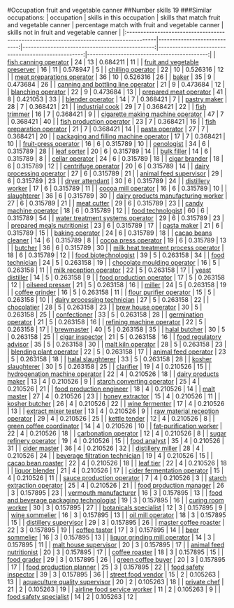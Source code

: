 #Occupation fruit and vegetable canner
##Number skills 19
###Similar occupations:
| occupation                                                                              |   skills in this occupation |   skills that match fruit and vegetable canner |   percentage match with fruit and vegetable canner |   skills not in fruit and vegetable canner |
|:----------------------------------------------------------------------------------------|----------------------------:|-----------------------------------------------:|---------------------------------------------------:|-------------------------------------------:|
| [fish canning operator](fish_canning_operator.md)                                       |                          24 |                                             13 |                                           0.684211 |                                         11 |
| [fruit and vegetable preserver](fruit_and_vegetable_preserver.md)                       |                          16 |                                             11 |                                           0.578947 |                                          5 |
| [chilling operator](chilling_operator.md)                                               |                          22 |                                             10 |                                           0.526316 |                                         12 |
| [meat preparations operator](meat_preparations_operator.md)                             |                          36 |                                             10 |                                           0.526316 |                                         26 |
| [baker](baker.md)                                                                       |                          35 |                                              9 |                                           0.473684 |                                         26 |
| [canning and bottling line operator](canning_and_bottling_line_operator.md)             |                          21 |                                              9 |                                           0.473684 |                                         12 |
| [blanching operator](blanching_operator.md)                                             |                          22 |                                              9 |                                           0.473684 |                                         13 |
| [prepared meat operator](prepared_meat_operator.md)                                     |                          41 |                                              8 |                                           0.421053 |                                         33 |
| [blender operator](blender_operator.md)                                                 |                          14 |                                              7 |                                           0.368421 |                                          7 |
| [pastry maker](pastry_maker.md)                                                         |                          28 |                                              7 |                                           0.368421 |                                         21 |
| [industrial cook](industrial_cook.md)                                                   |                          29 |                                              7 |                                           0.368421 |                                         22 |
| [fish trimmer](fish_trimmer.md)                                                         |                          16 |                                              7 |                                           0.368421 |                                          9 |
| [cigarette making machine operator](cigarette_making_machine_operator.md)               |                          47 |                                              7 |                                           0.368421 |                                         40 |
| [fish production operator](fish_production_operator.md)                                 |                          23 |                                              7 |                                           0.368421 |                                         16 |
| [fish preparation operator](fish_preparation_operator.md)                               |                          21 |                                              7 |                                           0.368421 |                                         14 |
| [pasta operator](pasta_operator.md)                                                     |                          27 |                                              7 |                                           0.368421 |                                         20 |
| [packaging and filling machine operator](packaging_and_filling_machine_operator.md)     |                          17 |                                              7 |                                           0.368421 |                                         10 |
| [fruit-press operator](fruit-press_operator.md)                                         |                          16 |                                              6 |                                           0.315789 |                                         10 |
| [oenologist](oenologist.md)                                                             |                          34 |                                              6 |                                           0.315789 |                                         28 |
| [leaf sorter](leaf_sorter.md)                                                           |                          20 |                                              6 |                                           0.315789 |                                         14 |
| [bulk filler](bulk_filler.md)                                                           |                          14 |                                              6 |                                           0.315789 |                                          8 |
| [cellar operator](cellar_operator.md)                                                   |                          24 |                                              6 |                                           0.315789 |                                         18 |
| [cigar brander](cigar_brander.md)                                                       |                          18 |                                              6 |                                           0.315789 |                                         12 |
| [centrifuge operator](centrifuge_operator.md)                                           |                          20 |                                              6 |                                           0.315789 |                                         14 |
| [dairy processing operator](dairy_processing_operator.md)                               |                          27 |                                              6 |                                           0.315789 |                                         21 |
| [animal feed supervisor](animal_feed_supervisor.md)                                     |                          29 |                                              6 |                                           0.315789 |                                         23 |
| [dryer attendant](dryer_attendant.md)                                                   |                          30 |                                              6 |                                           0.315789 |                                         24 |
| [distillery worker](distillery_worker.md)                                               |                          17 |                                              6 |                                           0.315789 |                                         11 |
| [cocoa mill operator](cocoa_mill_operator.md)                                           |                          16 |                                              6 |                                           0.315789 |                                         10 |
| [slaughterer](slaughterer.md)                                                           |                          36 |                                              6 |                                           0.315789 |                                         30 |
| [dairy products manufacturing worker](dairy_products_manufacturing_worker.md)           |                          27 |                                              6 |                                           0.315789 |                                         21 |
| [meat cutter](meat_cutter.md)                                                           |                          29 |                                              6 |                                           0.315789 |                                         23 |
| [candy machine operator](candy_machine_operator.md)                                     |                          18 |                                              6 |                                           0.315789 |                                         12 |
| [food technologist](food_technologist.md)                                               |                          60 |                                              6 |                                           0.315789 |                                         54 |
| [water treatment systems operator](water_treatment_systems_operator.md)                 |                          29 |                                              6 |                                           0.315789 |                                         23 |
| [prepared meals nutritionist](prepared_meals_nutritionist.md)                           |                          23 |                                              6 |                                           0.315789 |                                         17 |
| [pasta maker](pasta_maker.md)                                                           |                          21 |                                              6 |                                           0.315789 |                                         15 |
| [baking operator](baking_operator.md)                                                   |                          24 |                                              6 |                                           0.315789 |                                         18 |
| [cacao beans cleaner](cacao_beans_cleaner.md)                                           |                          14 |                                              6 |                                           0.315789 |                                          8 |
| [cocoa press operator](cocoa_press_operator.md)                                         |                          19 |                                              6 |                                           0.315789 |                                         13 |
| [butcher](butcher.md)                                                                   |                          36 |                                              6 |                                           0.315789 |                                         30 |
| [milk heat treatment process operator](milk_heat_treatment_process_operator.md)         |                          18 |                                              6 |                                           0.315789 |                                         12 |
| [food biotechnologist](food_biotechnologist.md)                                         |                          39 |                                              5 |                                           0.263158 |                                         34 |
| [food technician](food_technician.md)                                                   |                          24 |                                              5 |                                           0.263158 |                                         19 |
| [chocolate moulding operator](chocolate_moulding_operator.md)                           |                          16 |                                              5 |                                           0.263158 |                                         11 |
| [milk reception operator](milk_reception_operator.md)                                   |                          22 |                                              5 |                                           0.263158 |                                         17 |
| [yeast distiller](yeast_distiller.md)                                                   |                          14 |                                              5 |                                           0.263158 |                                          9 |
| [food production operator](food_production_operator.md)                                 |                          17 |                                              5 |                                           0.263158 |                                         12 |
| [oilseed presser](oilseed_presser.md)                                                   |                          21 |                                              5 |                                           0.263158 |                                         16 |
| [miller](miller.md)                                                                     |                          24 |                                              5 |                                           0.263158 |                                         19 |
| [coffee grinder](coffee_grinder.md)                                                     |                          16 |                                              5 |                                           0.263158 |                                         11 |
| [flour purifier operator](flour_purifier_operator.md)                                   |                          15 |                                              5 |                                           0.263158 |                                         10 |
| [dairy processing technician](dairy_processing_technician.md)                           |                          27 |                                              5 |                                           0.263158 |                                         22 |
| [chocolatier](chocolatier.md)                                                           |                          28 |                                              5 |                                           0.263158 |                                         23 |
| [brew house operator](brew_house_operator.md)                                           |                          30 |                                              5 |                                           0.263158 |                                         25 |
| [confectioner](confectioner.md)                                                         |                          33 |                                              5 |                                           0.263158 |                                         28 |
| [germination operator](germination_operator.md)                                         |                          21 |                                              5 |                                           0.263158 |                                         16 |
| [refining machine operator](refining_machine_operator.md)                               |                          22 |                                              5 |                                           0.263158 |                                         17 |
| [brewmaster](brewmaster.md)                                                             |                          40 |                                              5 |                                           0.263158 |                                         35 |
| [halal butcher](halal_butcher.md)                                                       |                          30 |                                              5 |                                           0.263158 |                                         25 |
| [cigar inspector](cigar_inspector.md)                                                   |                          21 |                                              5 |                                           0.263158 |                                         16 |
| [food regulatory advisor](food_regulatory_advisor.md)                                   |                          35 |                                              5 |                                           0.263158 |                                         30 |
| [malt kiln operator](malt_kiln_operator.md)                                             |                          28 |                                              5 |                                           0.263158 |                                         23 |
| [blending plant operator](blending_plant_operator.md)                                   |                          22 |                                              5 |                                           0.263158 |                                         17 |
| [animal feed operator](animal_feed_operator.md)                                         |                          23 |                                              5 |                                           0.263158 |                                         18 |
| [halal slaughterer](halal_slaughterer.md)                                               |                          33 |                                              5 |                                           0.263158 |                                         28 |
| [kosher slaughterer](kosher_slaughterer.md)                                             |                          30 |                                              5 |                                           0.263158 |                                         25 |
| [clarifier](clarifier.md)                                                               |                          19 |                                              4 |                                           0.210526 |                                         15 |
| [hydrogenation machine operator](hydrogenation_machine_operator.md)                     |                          22 |                                              4 |                                           0.210526 |                                         18 |
| [dairy products maker](dairy_products_maker.md)                                         |                          13 |                                              4 |                                           0.210526 |                                          9 |
| [starch converting operator](starch_converting_operator.md)                             |                          25 |                                              4 |                                           0.210526 |                                         21 |
| [food production engineer](food_production_engineer.md)                                 |                          18 |                                              4 |                                           0.210526 |                                         14 |
| [malt master](malt_master.md)                                                           |                          27 |                                              4 |                                           0.210526 |                                         23 |
| [honey extractor](honey_extractor.md)                                                   |                          15 |                                              4 |                                           0.210526 |                                         11 |
| [kosher butcher](kosher_butcher.md)                                                     |                          26 |                                              4 |                                           0.210526 |                                         22 |
| [wine fermenter](wine_fermenter.md)                                                     |                          17 |                                              4 |                                           0.210526 |                                         13 |
| [extract mixer tester](extract_mixer_tester.md)                                         |                          13 |                                              4 |                                           0.210526 |                                          9 |
| [raw material reception operator](raw_material_reception_operator.md)                   |                          29 |                                              4 |                                           0.210526 |                                         25 |
| [kettle tender](kettle_tender.md)                                                       |                          12 |                                              4 |                                           0.210526 |                                          8 |
| [green coffee coordinator](green coffee coordinator.md)                                 |                          14 |                                              4 |                                           0.210526 |                                         10 |
| [fat-purification worker](fat-purification_worker.md)                                   |                          22 |                                              4 |                                           0.210526 |                                         18 |
| [carbonation operator](carbonation_operator.md)                                         |                          12 |                                              4 |                                           0.210526 |                                          8 |
| [sugar refinery operator](sugar_refinery_operator.md)                                   |                          19 |                                              4 |                                           0.210526 |                                         15 |
| [food analyst](food_analyst.md)                                                         |                          35 |                                              4 |                                           0.210526 |                                         31 |
| [cider master](cider_master.md)                                                         |                          36 |                                              4 |                                           0.210526 |                                         32 |
| [distillery miller](distillery_miller.md)                                               |                          28 |                                              4 |                                           0.210526 |                                         24 |
| [beverage filtration technician](beverage_filtration_technician.md)                     |                          19 |                                              4 |                                           0.210526 |                                         15 |
| [cacao bean roaster](cacao_bean_roaster.md)                                             |                          22 |                                              4 |                                           0.210526 |                                         18 |
| [leaf tier](leaf_tier.md)                                                               |                          22 |                                              4 |                                           0.210526 |                                         18 |
| [liquor blender](liquor_blender.md)                                                     |                          21 |                                              4 |                                           0.210526 |                                         17 |
| [cider fermentation operator](cider_fermentation_operator.md)                           |                          15 |                                              4 |                                           0.210526 |                                         11 |
| [sauce production operator](sauce_production_operator.md)                               |                           7 |                                              4 |                                           0.210526 |                                          3 |
| [starch extraction operator](starch_extraction_operator.md)                             |                          25 |                                              4 |                                           0.210526 |                                         21 |
| [food production manager](food_production_manager.md)                                   |                          26 |                                              3 |                                           0.157895 |                                         23 |
| [vermouth manufacturer](vermouth_manufacturer.md)                                       |                          16 |                                              3 |                                           0.157895 |                                         13 |
| [food and beverage packaging technologist](food_and_beverage_packaging_technologist.md) |                          19 |                                              3 |                                           0.157895 |                                         16 |
| [curing room worker](curing_room_worker.md)                                             |                          30 |                                              3 |                                           0.157895 |                                         27 |
| [botanicals specialist](botanicals_specialist.md)                                       |                          12 |                                              3 |                                           0.157895 |                                          9 |
| [wine sommelier](wine_sommelier.md)                                                     |                          16 |                                              3 |                                           0.157895 |                                         13 |
| [oil mill operator](oil_mill_operator.md)                                               |                          18 |                                              3 |                                           0.157895 |                                         15 |
| [distillery supervisor](distillery_supervisor.md)                                       |                          29 |                                              3 |                                           0.157895 |                                         26 |
| [master coffee roaster](master_coffee_roaster.md)                                       |                          22 |                                              3 |                                           0.157895 |                                         19 |
| [coffee taster](coffee_taster.md)                                                       |                          17 |                                              3 |                                           0.157895 |                                         14 |
| [beer sommelier](beer_sommelier.md)                                                     |                          16 |                                              3 |                                           0.157895 |                                         13 |
| [liquor grinding mill operator](liquor_grinding_mill_operator.md)                       |                          14 |                                              3 |                                           0.157895 |                                         11 |
| [malt house supervisor](malt_house_supervisor.md)                                       |                          20 |                                              3 |                                           0.157895 |                                         17 |
| [animal feed nutritionist](animal_feed_nutritionist.md)                                 |                          20 |                                              3 |                                           0.157895 |                                         17 |
| [coffee roaster](coffee_roaster.md)                                                     |                          18 |                                              3 |                                           0.157895 |                                         15 |
| [food grader](food_grader.md)                                                           |                          29 |                                              3 |                                           0.157895 |                                         26 |
| [green coffee buyer](green_coffee_buyer.md)                                             |                          20 |                                              3 |                                           0.157895 |                                         17 |
| [food production planner](food_production_planner.md)                                   |                          25 |                                              3 |                                           0.157895 |                                         22 |
| [food safety inspector](food_safety_inspector.md)                                       |                          39 |                                              3 |                                           0.157895 |                                         36 |
| [street food vendor](street_food_vendor.md)                                             |                          15 |                                              2 |                                           0.105263 |                                         13 |
| [aquaculture quality supervisor](aquaculture_quality_supervisor.md)                     |                          20 |                                              2 |                                           0.105263 |                                         18 |
| [private chef](private_chef.md)                                                         |                          21 |                                              2 |                                           0.105263 |                                         19 |
| [airline food service worker](airline_food_service_worker.md)                           |                          11 |                                              2 |                                           0.105263 |                                          9 |
| [food safety specialist](food_safety_specialist.md)                                     |                          14 |                                              2 |                                           0.105263 |                                         12 |
